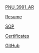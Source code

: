 [PNU_3991_AR](https://github.com/SepehrTorabi/PNU_3991_AR)

[Resume](https://github.com/SepehrTorabi/PNU_3991_AR/blob/main/Resume.pdf)

[SOP]()

[Certificates](https://github.com/SepehrTorabi/PNU_3991_AR/blob/main/cert-1024-20692538.jpg)

[GitHub](https://github.com/SepehrTorabi)
